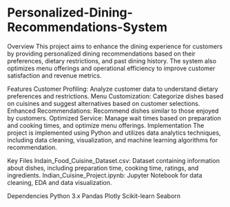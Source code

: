 # Personalized-Dining-Recommendations-System
Overview
This project aims to enhance the dining experience for customers by providing personalized dining recommendations based on their preferences, dietary restrictions, and past dining history. The system also optimizes menu offerings and operational efficiency to improve customer satisfaction and revenue metrics.

Features
Customer Profiling: Analyze customer data to understand dietary preferences and restrictions.
Menu Customization: Categorize dishes based on cuisines and suggest alternatives based on customer selections.
Enhanced Recommendations: Recommend dishes similar to those enjoyed by customers.
Optimized Service: Manage wait times based on preparation and cooking times, and optimize menu offerings.
Implementation
The project is implemented using Python and utilizes data analytics techniques, including data cleaning, visualization, and machine learning algorithms for recommendation.

Key Files
Indain_Food_Cuisine_Dataset.csv: Dataset containing information about dishes, including preparation time, cooking time, ratings, and ingredients.
Indian_Cuisine_Project.ipynb: Jupyter Notebook for data cleaning, EDA and data visualization.

Dependencies
Python 3.x
Pandas
Plotly
Scikit-learn
Seaborn

